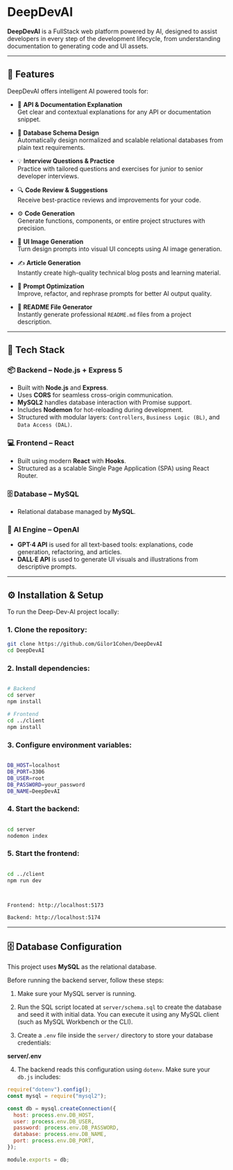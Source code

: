 # DeepDevAI

**DeepDevAI** is a FullStack web platform powered by AI, designed to assist developers in every step of the development lifecycle, from understanding documentation to generating code and UI assets.

---

## 🚀 Features

DeepDevAI offers intelligent AI powered tools for:

- 📘 **API & Documentation Explanation**  
  Get clear and contextual explanations for any API or documentation snippet.

- 🧠 **Database Schema Design**  
  Automatically design normalized and scalable relational databases from plain text requirements.

- 💡 **Interview Questions & Practice**  
  Practice with tailored questions and exercises for junior to senior developer interviews.

- 🔍 **Code Review & Suggestions**  
  Receive best-practice reviews and improvements for your code.

- ⚙️ **Code Generation**  
  Generate functions, components, or entire project structures with precision.

- 🎨 **UI Image Generation**  
  Turn design prompts into visual UI concepts using AI image generation.

- ✍️ **Article Generation**  
  Instantly create high-quality technical blog posts and learning material.

- 🧾 **Prompt Optimization**  
  Improve, refactor, and rephrase prompts for better AI output quality.

- 📄 **README File Generator**  
  Instantly generate professional `README.md` files from a project description.

---

## 🧩 Tech Stack

### 📦 Backend – Node.js + Express 5

- Built with **Node.js** and **Express**.
- Uses **CORS** for seamless cross-origin communication.
- **MySQL2** handles database interaction with Promise support.
- Includes **Nodemon** for hot-reloading during development.
- Structured with modular layers: `Controllers`, `Business Logic (BL)`, and `Data Access (DAL)`.

### 💻 Frontend – React

- Built using modern **React** with **Hooks**.
- Structured as a scalable Single Page Application (SPA) using React Router.

### 🗄 Database – MySQL

- Relational database managed by **MySQL**.

### 🤖 AI Engine – OpenAI

- **GPT·4 API** is used for all text-based tools: explanations, code generation, refactoring, and articles.
- **DALL·E API** is used to generate UI visuals and illustrations from descriptive prompts.

---

## ⚙️ Installation & Setup

To run the Deep-Dev-AI project locally:

### 1. Clone the repository:

```bash
git clone https://github.com/Gilor1Cohen/DeepDevAI
cd DeepDevAI
```

### 2. Install dependencies:

```bash

# Backend
cd server
npm install

# Frontend
cd ../client
npm install
```

### 3. Configure environment variables:

```bash

DB_HOST=localhost
DB_PORT=3306
DB_USER=root
DB_PASSWORD=your_password
DB_NAME=DeepDevAI


```

### 4. Start the backend:

```bash

cd server
nodemon index

```

### 5. Start the frontend:

```bash

cd ../client
npm run dev


```

```bash


Frontend: http://localhost:5173

Backend: http://localhost:5174

```

---

## 🗄️ Database Configuration

This project uses **MySQL** as the relational database.

Before running the backend server, follow these steps:

1. Make sure your MySQL server is running.
2. Run the SQL script located at `server/schema.sql` to create the database and seed it with initial data.
   You can execute it using any MySQL client (such as MySQL Workbench or the CLI).

3. Create a `.env` file inside the `server/` directory to store your database credentials:

**server/.env**

4. The backend reads this configuration using `dotenv`.
   Make sure your `db.js` includes:

```js
require("dotenv").config();
const mysql = require("mysql2");

const db = mysql.createConnection({
  host: process.env.DB_HOST,
  user: process.env.DB_USER,
  password: process.env.DB_PASSWORD,
  database: process.env.DB_NAME,
  port: process.env.DB_PORT,
});

module.exports = db;
```
